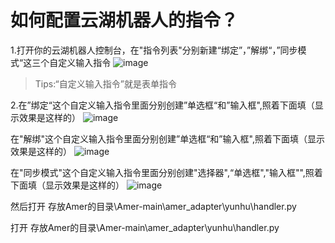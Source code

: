 # 如何配置云湖机器人的指令？

1.打开你的云湖机器人控制台，在"指令列表"分别新建“绑定”，”解绑“，”同步模式“这三个自定义输入指令
![image](https://github.com/user-attachments/assets/6d5b3f5a-df88-4978-9808-695c868aa65e)

> Tips:“自定义输入指令”就是表单指令

2.在”绑定“这个自定义输入指令里面分别创建”单选框“和”输入框",照着下面填（显示效果是这样的）
![image](https://github.com/user-attachments/assets/94324cf4-5b70-4157-9839-8130efe4b678)

在"解绑"这个自定义输入指令里面分别创建”单选框“和”输入框",照着下面填（显示效果是这样的）
![image](https://github.com/user-attachments/assets/4788690c-bb5d-40fd-b3a2-c08ed822ec46)

在"同步模式"这个自定义输入指令里面分别创建"选择器",“单选框","输入框"",照着下面填（显示效果是这样的）
![image](https://github.com/user-attachments/assets/2b534fb7-84af-470f-9224-a87775d2cf58)

然后打开  存放Amer的目录\Amer-main\amer_adapter\yunhu\handler.py



















打开  存放Amer的目录\Amer-main\amer_adapter\yunhu\handler.py

